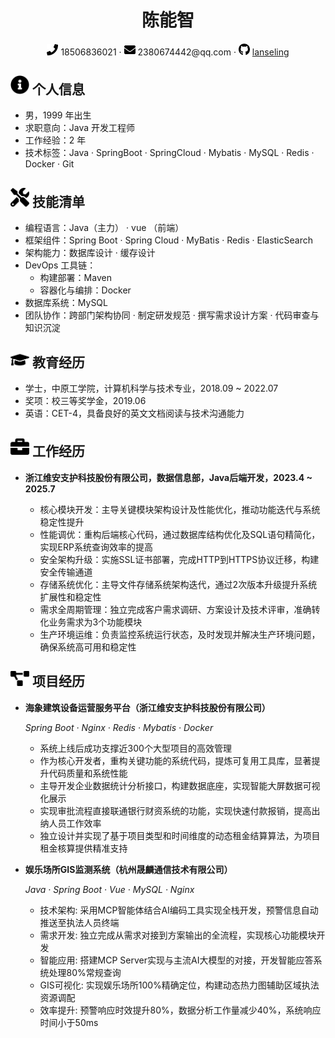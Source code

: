 <center>
    <h1>陈能智</h1>
    <div>
        <span>
            <img src="assets/phone-solid.svg" width="18px">
            18506836021
        </span>
        ·
        <span>
            <img src="assets/envelope-solid.svg" width="18px">
            2380674442@qq.com
        </span>
        ·
        <span>
            <img src="assets/github-brands.svg" width="18px">
            <a href="https://github.com/lanseling">lanseling</a>
        </span>
    </div>
</center>

## <img src="assets/info-circle-solid.svg" width="30px"> 个人信息 

- 男，1999 年出生
- 求职意向：Java 开发工程师
- 工作经验：2 年
- 技术标签：Java · SpringBoot · SpringCloud · Mybatis · MySQL · Redis · Docker · Git


## <img src="assets/tools-solid.svg" width="30px"> 技能清单

- 编程语言：Java（主力） · vue （前端）
- 框架组件：Spring Boot · Spring Cloud · MyBatis · Redis · ElasticSearch  
- 架构能力：数据库设计 · 缓存设计 
- DevOps 工具链：
  - 构建部署：Maven 
  - 容器化与编排：Docker   
- 数据库系统：MySQL  
- 团队协作：跨部门架构协同 · 制定研发规范 · 撰写需求设计方案 · 代码审查与知识沉淀

## <img src="assets/graduation-cap-solid.svg" width="30px"> 教育经历
 
- 学士，中原工学院，计算机科学与技术专业，2018.09 ~ 2022.07
- 奖项：校三等奖学金，2019.06
- 英语：CET-4，具备良好的英文文档阅读与技术沟通能力

## <img src="assets/briefcase-solid.svg" width="30px"> 工作经历

- **浙江维安支护科技股份有限公司，数据信息部，Java后端开发，2023.4 ~ 2025.7**

  - 核心模块开发：主导关键模块架构设计及性能优化，推动功能迭代与系统稳定性提升
  - 性能调优：重构后端核心代码，通过数据库结构优化及SQL语句精简化，实现ERP系统查询效率的提高
  - 安全架构升级：实施SSL证书部署，完成HTTP到HTTPS协议迁移，构建安全传输通道
  - 存储系统优化：主导文件存储系统架构迭代，通过2次版本升级提升系统扩展性和稳定性
  - 需求全周期管理：独立完成客户需求调研、方案设计及技术评审，准确转化业务需求为3个功能模块
  - 生产环境运维：负责监控系统运行状态，及时发现并解决生产环境问题，确保系统高可用和稳定性

## <img src="assets/project-diagram-solid.svg" width="30px"> 项目经历

- **海象建筑设备运营服务平台（浙江维安支护科技股份有限公司）**

  *Spring Boot · Nginx · Redis · Mybatis · Docker*

  - 系统上线后成功支撑近300个大型项目的高效管理
  - 作为核心开发者，重构关键功能的系统代码，提炼可复用工具库，显著提升代码质量和系统性能
  - 主导开发企业数据统计分析接口，构建数据底座，实现智能大屏数据可视化展示
  - 实现审批流程直接联通银行财资系统的功能，实现快速付款报销，提高出纳人员工作效率
  - 独立设计并实现了基于项目类型和时间维度的动态租金结算算法，为项目租金核算提供精准支持

- **娱乐场所GIS监测系统（杭州晟麟通信技术有限公司）**

  *Java · Spring Boot · Vue · MySQL · Nginx*

  - 技术架构: 采用MCP智能体结合AI编码工具实现全栈开发，预警信息自动推送至执法人员终端
  - 需求开发: 独立完成从需求对接到方案输出的全流程，实现核心功能模块开发
  - 智能应用: 搭建MCP Server实现与主流AI大模型的对接，开发智能应答系统处理80%常规查询
  - GIS可视化: 实现娱乐场所100%精确定位，构建动态热力图辅助区域执法资源调配
  - 效率提升: 预警响应时效提升80%，数据分析工作量减少40%，系统响应时间小于50ms
